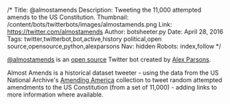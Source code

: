 /*
Title: @almostamends
Description: Tweeting the 11,000 attempted amends to the US Constitution.
Thumbnail: /content/bots/twitterbots/images/almostamends.png
Link: https://twitter.com/almostamends
Author: botsheeter.py
Date: April 28, 2016
Tags: twitter,twitterbot,bot,active,history political,open source,opensource,python,alexparsons
Nav: hidden
Robots: index,follow
*/

[@almostamends](https://twitter.com/almostamends) is an [open source](https://github.com/inkleby/inklebyrobots/blob/master/robots/amendments.py) Twitter bot created by [Alex Parsons](https://twitter.com/alexparsons).

Almost Amends is a historical dataset tweeter - using the data from the US National Archive's [Amending America](https://www.archives.gov/amending-america/) collection to tweet random attempted amendments to the US Constitution (from a set of 11,000) - adding links to more information where available.
